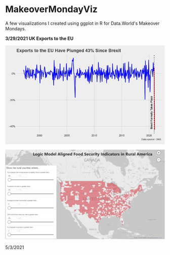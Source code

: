 # MakeoverMondayViz

A few visualizations I created using ggplot in R for Data.World's Makeover Mondays. 


**3/29/2021 UK Exports to the EU**


![eu exports](https://github.com/JonFain90/MakeoverMondayViz/blob/master/3.29.2021/viz/3_39_21_viz_21024_1.jpg)





![Used data to create this map](https://github.com/JonFain90/F2S/blob/main/rmd/git_img.PNG)

5/3/2021
